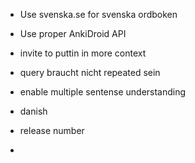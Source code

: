 - Use svenska.se for svenska ordboken
- Use proper AnkiDroid API

- invite to puttin in more context
- query braucht nicht repeated sein
- enable multiple sentense understanding
- danish
- release number
- 